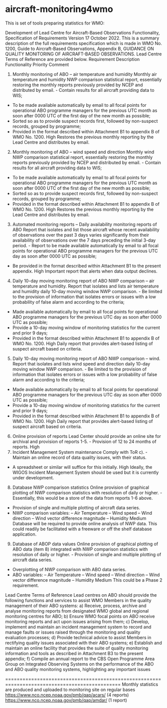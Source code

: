 # aircraft-monitoring4wmo
This is set of tools preparing statistics for WMO: 

Development of Lead Centre for Aircraft-Based Observations Functionality, Specification of Requirements
Version 17 October 2022.
This is a summary description of the full requirements specification which is made in WMO No. 1200, Guide to Aircraft-Based Observations, Appendix B, GUIDANCE ON QUALITY MONITORING OF AIRCRAFT-BASED OBSERVATIONS.
Lead Centre Terms of Reference are provided below.
Requirement	Description	Functionality	Priority	Comment
1.	Monthly monitoring of ABO – air temperature and humidity	Monthly air temperature and humidity NWP comparison statistical report, essentially restoring the monthly reports previously provided by NCEP and distributed by email.	-	Contain results for all aircraft providing data to WIS; 
-	To be made available automatically by email to all focal points for operational ABO programme managers for the previous UTC month as soon after 0000 UTC of the first day of the new month as possible;
-	Sorted so as to provide suspect records first, followed by non-suspect records, grouped by programme;
-	Provided in the format described within Attachment B1 to appendix B of WMO No. 1200.	High	Restores the previous monthly reporting by the Lead Centre and distributes by email.
2.	Monthly monitoring of ABO – wind speed and direction	Monthly wind NWP comparison statistical report, essentially restoring the monthly reports previously provided by NCEP and distributed by email.	-	Contain results for all aircraft providing data to WIS; 
-	To be made available automatically by email to all focal points for operational ABO programme managers for the previous UTC month as soon after 0000 UTC of the first day of the new month as possible;
-	Sorted so as to provide suspect records first, followed by non-suspect records, grouped by programme;
-	Provided in the format described within Attachment B1 to appendix B of WMO No. 1200.	High	Restores the previous monthly reporting by the Lead Centre and distributes by email.
3.	Automated monitoring reports – Daily availability monitoring reports of ABO	Report that isolates and list those aircraft whose recent availability of observations over the past 3 days varies 
significantly from their availability of observations over the 7 days preceding the initial 
3-day period.	-	Report to be made available automatically by email to all focal points for operational ABO programme managers for the previous UTC day as soon after 0000 UTC as possible; 
-	Be provided in the format described within Attachment B1 to the present appendix.	High	Important report that alerts when data output declines.

4.	Daily 10-day moving monitoring report of ABO NWP comparison – air temperature and humidity.	Report that isolates and lists air temperature and humidity daily 10-day moving window NWP comparison.	-	Be limited to the provision of information that isolates errors or issues with a low probability of false alarm and according to the criteria;
-	Made available automatically by email to all focal points for operational ABO programme managers for the previous UTC day as soon after 0000 UTC as possible;
-	Provide a 10-day moving window of monitoring statistics for the current and prior 9 days; 
-	Provided in the format described within Attachment B1 to appendix B of WMO No. 1200.	High	Daily report that provides alert-based listing of suspect aircraft based on criteria.
5.	Daily 10-day moving monitoring report of ABO NWP comparison – wind.	Report that isolates and lists wind speed and direction daily 10-day moving window NWP comparison.	-	Be limited to the provision of information that isolates errors or issues with a low probability of false alarm and according to the criteria;
-	Made available automatically by email to all focal points for operational ABO programme managers for the previous UTC day as soon after 0000 UTC as possible;
-	Provide a 10-day moving window of monitoring statistics for the current and prior 9 days; 
-	Provided in the format described within Attachment B1 to appendix B of WMO No. 1200.	High	Daily report that provides alert-based listing of suspect aircraft based on criteria.
6.	Online provision of reports	Lead Center should provide an online site for archival and provision of reports 1-5.	-	Provision of 12 to 24 months of reports.	High	
7.	Incident Management System maintenance	Comply with ToR c).	-	Maintain an online record of data quality issues, with their status.
-	A spreadsheet or similar will suffice for this initially.	High	Ideally, the WIGOS Incident Management System should be used but it is currently under development.
8.	Database NWP comparison statistics	Online provision of graphical plotting of NWP comparison statistics with resolution of daily or higher.	-	Essentially, this would be a store of the data from reports 1-6 above.
-	Provision of single and multiple plotting of aircraft data series.
-	NWP comparison variables:
–	Air Temperature
–	Wind speed 
–	Wind direction 
–	Wind vector difference magnitude 
–	Humidity 	Medium	Database will be required to provide online analysis of NWP data. This could readily be facilitated with a freeware or off the shelf database application.
9.	Database of ABOP data values	Online provision of graphical plotting of ABO data (item 8) integrated with NWP comparison statistics with resolution of daily or higher.	-	Provision of single and multiple plotting of aircraft data series.
-	Overplotting of NWP comparison with ABO data series.
-	ABO variables:
–	Air Temperature
–	Wind speed 
–	Wind direction 
–	Wind vector difference magnitude 
–	Humidity	Medium	This could be a Phase 2 requirement.
 
Lead Centre Terms of Reference
Lead centres on ABO should provide the following functions and services to assist WMO Members in the quality management of their ABO systems: 
a)	Receive, process, archive and analyse monitoring reports from designated WMO global and regional monitoring centres for ABO; 
b)	Ensure WMO focal points on ABO receive monitoring reports and act upon issues arising from them; 
c)	Develop, implement and maintain an incident management system to record and manage faults or issues raised through the monitoring and quality evaluation processes; 
d)	Provide technical advice to assist Members in rectifying quality issues associated with their ABO systems; 
e)	Establish and maintain an online facility that provides the suite of quality monitoring information and tools as described in Attachment B3 to the present appendix; 
f)	Compile an annual report to the CBS Open Programme Area Group on Integrated Observing Systems on the performance of the ABO and ABO quality monitoring systems, highlighting any important issues

==============================================================================================
Monthly statistics are produced and uploaded to monitoring site on regular bases
https://www.nco.ncep.noaa.gov/pmb/qap/acars/   (4 reports)
https://www.nco.ncep.noaa.gov/pmb/qap/amdar/   (1 report) 
